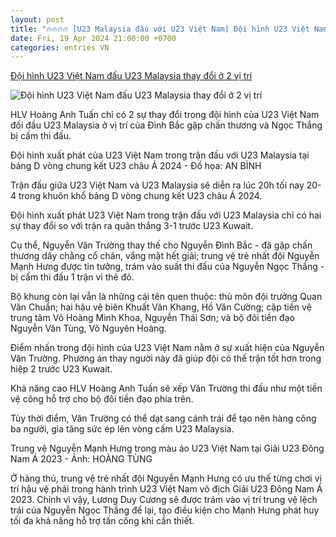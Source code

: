 ```yaml
---
layout: post
title: "🔥🔥🔥🔥 [U23 Malaysia đấu với U23 Việt Nam] Đội hình U23 Việt Nam đấu U23 Malaysia thay đổi ở 2 vị trí"
date: Fri, 19 Apr 2024 21:00:00 +0700
categories: entries VN
---
```

[Đội hình U23 Việt Nam đấu U23 Malaysia thay đổi ở 2 vị trí](https://tuoitre.vn/doi-hinh-u23-viet-nam-dau-u23-malaysia-thay-doi-o-2-vi-tri-20240420172417706.htm)

![Đội hình U23 Việt Nam đấu U23 Malaysia thay đổi ở 2 vị trí](https://cdn1.tuoitre.vn/zoom/600_315/471584752817336320/2024/4/20/htun5837-17136084007411199363360-77-207-871-1724-crop-17136102463781607768832.jpg)

HLV Hoàng Anh Tuấn chỉ có 2 sự thay đổi trong đội hình của U23 Việt Nam đối đầu U23 Malaysia ở vị trí của Đình Bắc gặp chấn thương và Ngọc Thắng bị cấm thi đấu.

Đội hình xuất phát của U23 Việt Nam trong trận đấu với U23 Malaysia tại bảng D vòng chung kết U23 châu Á 2024 - Đồ họa: AN BÌNH

Trận đấu giữa U23 Việt Nam và U23 Malaysia sẽ diễn ra lúc 20h tối nay 20-4 trong khuôn khổ bảng D vòng chung kết U23 châu Á 2024.

Đội hình xuất phát U23 Việt Nam trong trận đấu với U23 Malaysia chỉ có hai sự thay đổi so với trận ra quân thắng 3-1 trước U23 Kuwait.

Cụ thể, Nguyễn Văn Trường thay thế cho Nguyễn Đình Bắc - đã gặp chấn thương dây chằng cổ chân, vắng mặt hết giải; trung vệ trẻ nhất đội Nguyễn Mạnh Hưng được tin tưởng, trám vào suất thi đấu của Nguyễn Ngọc Thắng - bị cấm thi đấu 1 trận vì thẻ đỏ.

Bộ khung còn lại vẫn là những cái tên quen thuộc: thủ môn đội trưởng Quan Văn Chuẩn; hai hậu vệ biên Khuất Văn Khang, Hồ Văn Cường; cặp tiền vệ trung tâm Võ Hoàng Minh Khoa, Nguyễn Thái Sơn; và bộ đôi tiền đạo Nguyễn Văn Tùng, Võ Nguyên Hoàng.

Điểm nhấn trong đội hình của U23 Việt Nam nằm ở sự xuất hiện của Nguyễn Văn Trường. Phương án thay người này đã giúp đội có thế trận tốt hơn trong hiệp 2 trước U23 Kuwait.

Khả năng cao HLV Hoàng Anh Tuấn sẽ xếp Văn Trường thi đấu như một tiền vệ công hỗ trợ cho bộ đôi tiền đạo phía trên.

Tùy thời điểm, Văn Trường có thể dạt sang cánh trái để tạo nên hàng công ba người, gia tăng sức ép lên vòng cấm U23 Malaysia.

Trung vệ Nguyễn Mạnh Hưng trong màu áo U23 Việt Nam tại Giải U23 Đông Nam Á 2023 - Ảnh: HOÀNG TÙNG

Ở hàng thủ, trung vệ trẻ nhất đội Nguyễn Mạnh Hưng có ưu thế từng chơi vị trí hậu vệ phải trong hành trình U23 Việt Nam vô địch Giải U23 Đông Nam Á 2023. Chính vì vậy, Lương Duy Cương sẽ được trám vào vị trí trung vệ lệch trái của Nguyễn Ngọc Thắng để lại, tạo điều kiện cho Mạnh Hưng phát huy tối đa khả năng hỗ trợ tấn công khi cần thiết.

